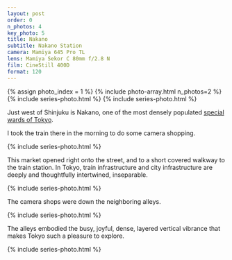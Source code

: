 ```yaml
---
layout: post
order: 0
n_photos: 4
key_photo: 5
title: Nakano
subtitle: Nakano Station
camera: Mamiya 645 Pro TL
lens: Mamiya Sekor C 80mm f/2.8 N
film: CineStill 400D
format: 120
---
```


{% assign photo_index = 1 %}
{% include photo-array.html n_photos=2 %}
{% include series-photo.html %}
{% include series-photo.html %}

Just west of Shinjuku is Nakano, one of the most densely populated [special wards of Tokyo](https://en.m.wikipedia.org/wiki/Special_wards_of_Tokyo).

I took the train there in the morning to do some camera shopping.

{% include series-photo.html %}

This market opened right onto the street, and to a short covered walkway to the train station. In Tokyo, train infrastructure and city infrastructure are deeply and thoughtfully intertwined, inseparable.

<!-- The train stations in Tokyo are inseparable from the infrastructure of the city itself. -->
<!-- inseparable -->
<!-- built in -->

{% include series-photo.html %}

The camera shops were down the neighboring alleys.

{% include series-photo.html %}

The alleys embodied the busy, joyful, dense, layered vertical vibrance that makes Tokyo such a pleasure to explore.

<!-- 
vibrance
bizarre
dense
loud
colorful
joyful
vertical
busy -->

{% include series-photo.html %}
